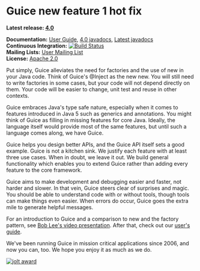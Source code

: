 Guice
new feature 1
hot fix
====

**Latest release: [4.0](https://github.com/google/guice/wiki/Guice40)**

**Documentation:** [User Guide](https://github.com/google/guice/wiki/Motivation), [4.0 javadocs](http://google.github.io/guice/api-docs/4.0/javadoc/index.html), [Latest javadocs](http://google.github.io/guice/api-docs/latest/javadoc/index.html) <br/>
**Continuous Integration:** [![Build Status](https://api.travis-ci.org/google/guice.png?branch=master)](https://travis-ci.org/google/guice) <br
/>
**Mailing Lists:** [User Mailing List](http://groups.google.com/group/google-guice) <br/>
**License:** [Apache 2.0](http://www.apache.org/licenses/LICENSE-2.0)

Put simply, Guice alleviates the need for factories and the use of new in your Java code. Think of Guice's @Inject as the new new. You will still need to write factories in some cases, but your code will not depend directly on them. Your code will be easier to change, unit test and reuse in other contexts.

Guice embraces Java's type safe nature, especially when it comes to features introduced in Java 5 such as generics and annotations. You might think of Guice as filling in missing features for core Java. Ideally, the language itself would provide most of the same features, but until such a language comes along, we have Guice.

Guice helps you design better APIs, and the Guice API itself sets a good example. Guice is not a kitchen sink. We justify each feature with at least three use cases. When in doubt, we leave it out. We build general functionality which enables you to extend Guice rather than adding every feature to the core framework.

Guice aims to make development and debugging easier and faster, not harder and slower. In that vein, Guice steers clear of surprises and magic. You should be able to understand code with or without tools, though tools can make things even easier. When errors do occur, Guice goes the extra mile to generate helpful messages.

For an introduction to Guice and a comparison to new and the factory pattern, see [Bob Lee's video presentation](https://www.youtube.com/watch?v=hBVJbzAagfs). After that, check out our [user's guide](https://github.com/google/guice/wiki/Motivation).

We've been running Guice in mission critical applications since 2006, and now you can, too. We hope you enjoy it as much as we do.

[![jolt award](http://crazybob.org/jolt.png)](http://joltawards.com)
